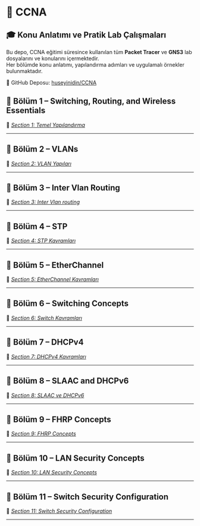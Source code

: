 # 📘 CCNA

## 🎓 Konu Anlatımı ve Pratik Lab Çalışmaları

Bu depo, CCNA eğitimi süresince kullanılan tüm **Packet Tracer** ve **GNS3** lab dosyalarını ve konularını içermektedir.  
Her bölümde konu anlatımı, yapılandırma adımları ve uygulamalı örnekler bulunmaktadır.

🔗 GitHub Deposu: [huseyinidin/CCNA](https://github.com/huseyinidin/CCNA)


## 📂 Bölüm 1 – Switching, Routing, and Wireless Essentials


📁 [*Section 1: Temel Yapılandırma*](https://github.com/huseyinidin/CCNA/tree/main/Packet_Tracer/01_Temel_Yap%C4%B1land%C4%B1rma)

---

## 📂 Bölüm 2 – VLANs

📁 [*Section 2: VLAN Yapıları*](https://github.com/huseyinidin/CCNA/tree/main/Packet_Tracer/02_Vlans)

---

## 📂 Bölüm 3 – Inter Vlan Routing

📁 [*Section 3: Inter Vlan routing*](https://github.com/huseyinidin/CCNA/tree/main/Packet_Tracer/03_Inter_Vlan_Routing)

---

## 📂 Bölüm 4 – STP 

📁 [*Section 4: STP Kavramları*](https://github.com/huseyinidin/CCNA/tree/main/Packet_Tracer/04_STP)

---

## 📂 Bölüm 5 – EtherChannel

📁 [*Section 5: EtherChannel Kavramları*](https://github.com/huseyinidin/CCNA/tree/main/Packet_Tracer/05_EtherChannel)

---

## 📂 Bölüm 6 – Switching Concepts

📁 [*Section 6: Switch Kavramları*](https://github.com/huseyinidin/CCNA/tree/main/Packet_Tracer/06_Switch_Concepts)

---

## 📂 Bölüm 7 – DHCPv4

📁 [*Section 7: DHCPv4 Kavramları*](https://github.com/huseyinidin/CCNA/tree/main/Packet_Tracer/07_DHCPv4)

---

## 📂 Bölüm 8 – SLAAC and DHCPv6

📁 [*Section 8: SLAAC ve DHCPv6*](https://github.com/huseyinidin/CCNA/tree/main/Packet_Tracer/08_SLAAC_and_DHCPv6)

---

## 📂 Bölüm 9 – FHRP Concepts

📁 [*Section 9: FHRP Concepts*](https://github.com/huseyinidin/CCNA/tree/main/Packet_Tracer/09_FHRP_Concepts)

---

## 📂 Bölüm 10 – LAN Security Concepts

📁 [*Section 10: LAN Security Concepts*](https://github.com/huseyinidin/CCNA/tree/main/Packet_Tracer/10_LAN_Security_Concepts)

---

## 📂 Bölüm 11 – Switch Security Configuration

📁 [*Section 11: Switch Security Configuration*](https://github.com/huseyinidin/CCNA/tree/main/Packet_Tracer/11_Switch_Security_Configuration)

---
